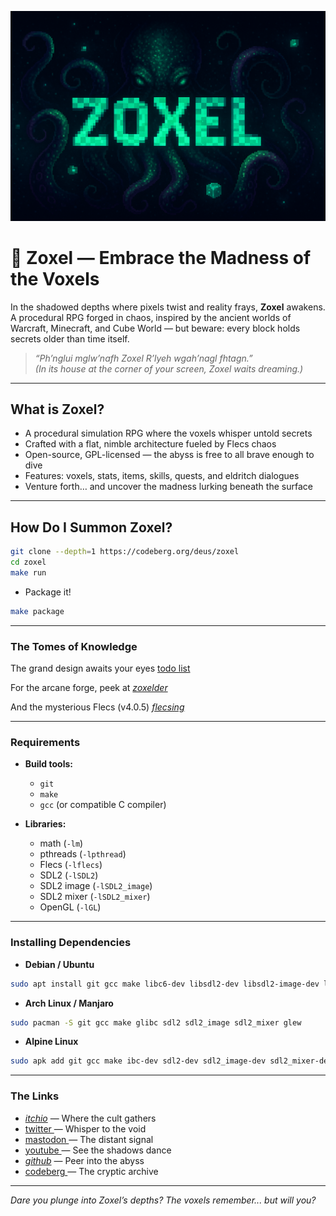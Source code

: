 [![Zoxel Banner](doc/banner.png)](https://codeberg.org/deus/zoxel)

# 🐙 Zoxel — Embrace the Madness of the Voxels

In the shadowed depths where pixels twist and reality frays, **Zoxel** awakens. A procedural RPG forged in chaos, inspired by the ancient worlds of Warcraft, Minecraft, and Cube World — but beware: every block holds secrets older than time itself.

> *“Ph’nglui mglw’nafh Zoxel R’lyeh wgah’nagl fhtagn.”*  
> *(In its house at the corner of your screen, Zoxel waits dreaming.)*

---

## What is Zoxel?

- A procedural simulation RPG where the voxels whisper untold secrets
- Crafted with a flat, nimble architecture fueled by Flecs chaos
- Open-source, GPL-licensed — the abyss is free to all brave enough to dive
- Features: voxels, stats, items, skills, quests, and eldritch dialogues
- Venture forth… and uncover the madness lurking beneath the surface

---

## How Do I Summon Zoxel?

```bash
git clone --depth=1 https://codeberg.org/deus/zoxel
cd zoxel
make run
```

- Package it!

```bash
make package
```

---

### The Tomes of Knowledge

The grand design awaits your eyes [ todo list ](doc/todo.md)

For the arcane forge, peek at [_zoxelder_](https://codeberg.org/deus/zoxelder)

And the mysterious Flecs (v4.0.5) [_flecsing_](https://codeberg.org/deus/flecsing)

---

### Requirements

- **Build tools:**  
  - `git`  
  - `make`  
  - `gcc` (or compatible C compiler)  

- **Libraries:**  
  - math (`-lm`)  
  - pthreads (`-lpthread`)  
  - Flecs (`-lflecs`)  
  - SDL2 (`-lSDL2`)  
  - SDL2 image (`-lSDL2_image`)  
  - SDL2 mixer (`-lSDL2_mixer`)  
  - OpenGL (`-lGL`)

---

### Installing Dependencies

- **Debian / Ubuntu**

```bash
sudo apt install git gcc make libc6-dev libsdl2-dev libsdl2-image-dev libsdl2-mixer-dev libglew-dev
```

- **Arch Linux / Manjaro**

```bash
sudo pacman -S git gcc make glibc sdl2 sdl2_image sdl2_mixer glew
```

- **Alpine Linux**

```bash
sudo apk add git gcc make ibc-dev sdl2-dev sdl2_image-dev sdl2_mixer-dev glew-dev
```

---

### The Links

  - [_itchio_](https://deus0.itch.io/zox) — Where the cult gathers
  - [ twitter ](https://twitter.com/deusxyz) — Whisper to the void
  - [ mastodon ](https://mastodon.gamedev.place/@deus) — The distant signal
  - [ youtube ](https://www.youtube.com/watch?v=Hseq5iPIJ6s) — See the shadows dance
  - [_github_](https://github.com/deus369/zoxel) — Peer into the abyss
  - [ codeberg ](https://codeberg.org/deus/zoxel) — The cryptic archive

---

*Dare you plunge into Zoxel’s depths? The voxels remember... but will you?*
